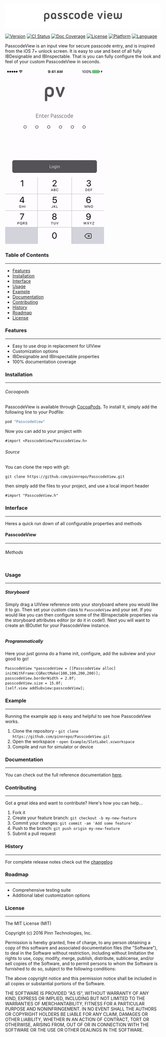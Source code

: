 ![Alt text](https://raw.githubusercontent.com/pinnrepo/PasscodeView/master/logo.png?raw=true "PasscodeView")

[![Version](https://img.shields.io/cocoapods/v/PasscodeView.svg?style=flat)](http://cocoapods.org/pods/PasscodeView)
[![CI Status](https://travis-ci.org/pinnrepo/PasscodeView.svg?branch=master)](https://travis-ci.org/pinnrepo/PasscodeView)
[![Doc Coverage](https://img.shields.io/cocoapods/metrics/doc-percent/PasscodeView.svg?style=flat)](http://cocoapods.org/pods/PasscodeView)
[![License](https://img.shields.io/cocoapods/l/PasscodeView.svg?style=flat)](http://cocoapods.org/pods/PasscodeView)
[![Platform](https://img.shields.io/cocoapods/p/PasscodeView.svg?style=flat)](http://cocoapods.org/pods/PasscodeView)
[![Language](https://img.shields.io/badge/language-objective--c-lightgrey.svg)](http://cocoapods.org/pods/PasscodeView)

PasscodeView is an input view for secure passcode entry, and is inspired from 
the iOS 7+ unlock screen. It is easy to use and best of all fully IBDesignable
and IBInspectable. That is you can fully configure the look and feel of your
custom PasscodeView in seconds.

![Alt text](https://raw.githubusercontent.com/pinnrepo/PasscodeView/master/PasscodeViewExample.gif)

### Table of Contents
---------------------

* [Features](#features)
* [Installation](#installation)
* [Interface](#interface)
* [Usage](#usage)
* [Example](#example)
* [Documentation](#documentation)
* [Contributing](#contributing)
* [History](#history)
* [Roadmap](#roadmap)
* [License](#license)

### Features
------------

* Easy to use drop in replacement for UIView
* Customization options
* IBDesignable and IBInspectable properties
* 100% documentation coverage

### Installation
----------------

###### Cocoapods

PasscodeView is available through [CocoaPods](http://cocoapods.org). To install
it, simply add the following line to your Podfile:

```ruby
pod "PasscodeView"
```

Now you can add to your project with

```objc
#import <PasscodeView/PasscodeView.h>
```

###### Source

You can clone the repo with git:

```
git clone https://github.com/pinnrepo/PasscodeView.git
```

then simply add the files to your project, and use a local import header

```objc
#import "PasscodeView.h"
```

### Interface
-------------

Heres a quick run down of all configurable properties and methods

#### PasscodeView
------------------

###### Methods
```objc
```

### Usage
---------

##### Storyboard

Simply drag a UIView reference onto your storyboard where you would like it
to go. Then set your custom class to `PasscodeView` and your set. If you would
like you can then configure some of the IBInspectable properties via the 
storyboard attributes editor (or do it in code!). Next you will want to
create an IBOutlet for your PasscodeView instance.

```objc
```

##### Programmatically

Here your just gonna do a frame init, configure, add the subview and your good
to go!

```objc
PasscodeView *passcodeView = [[PasscodeView alloc] initWithFrame:CGRectMake(100,100,200,200)];
passcodeView.borderWidth = 2.0f;
passcodeView.size = 15.0f;
[self.view addSubview:passcodeView];
```

### Example
-----------

Running the example app is easy and helpful to see how PasscodeView works.

1. Clone the repository - `git clone https://github.com/pinnrepo/PasscodeView.git`
2. Open the workspace - `open Example/SlotLabel.xcworkspace`
3. Compile and run for simulator or device

### Documentation
-----------------

You can check out the full reference documentation
[here](http://cocoadocs.org/docsets/PasscodeView/).


### Contributing
----------------

Got a great idea and want to contribute? Here's how you can help...

1. Fork it
2. Create your feature branch: `git checkout -b my-new-feature`
3. Commit your changes: `git commit -am 'Add some feature'`
4. Push to the branch: `git push origin my-new-feature`
5. Submit a pull request

### History
-----------

For complete release notes check out the [changelog](https://github.com/pinnrepo/PasscodeView/blob/master/CHANGELOG.md)

### Roadmap
-----------

* Comprehensive testing suite
* Additional label customization options

### License
-----------

The MIT License (MIT)

Copyright (c) 2016 Pinn Technologies, Inc.

Permission is hereby granted, free of charge, to any person obtaining a copy of this software and associated documentation files (the "Software"), to deal in the Software without restriction, including without limitation the rights to use, copy, modify, merge, publish, distribute, sublicense, and/or sell copies of the Software, and to permit persons to whom the Software is furnished to do so, subject to the following conditions:

The above copyright notice and this permission notice shall be included in all copies or substantial portions of the Software.

THE SOFTWARE IS PROVIDED "AS IS", WITHOUT WARRANTY OF ANY KIND, EXPRESS OR IMPLIED, INCLUDING BUT NOT LIMITED TO THE WARRANTIES OF MERCHANTABILITY, FITNESS FOR A PARTICULAR PURPOSE AND NONINFRINGEMENT. IN NO EVENT SHALL THE AUTHORS OR COPYRIGHT HOLDERS BE LIABLE FOR ANY CLAIM, DAMAGES OR OTHER LIABILITY, WHETHER IN AN ACTION OF CONTRACT, TORT OR OTHERWISE, ARISING FROM, OUT OF OR IN CONNECTION WITH THE SOFTWARE OR THE USE OR OTHER DEALINGS IN THE SOFTWARE.
